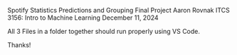 Spotify Statistics Predictions and Grouping Final Project
Aaron Rovnak
ITCS 3156: Intro to Machine Learning
December 11, 2024


All 3 Files in a folder together should run properly using VS Code.

Thanks!
